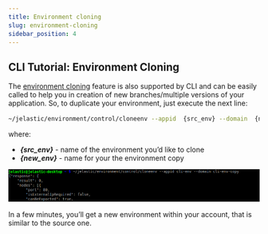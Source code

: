 ```yaml
---
title: Environment cloning
slug: environment-cloning
sidebar_position: 4
---
```


## CLI Tutorial: Environment Cloning

The [environment cloning](/docs/EnvironmentManagement/Cloning%20Environment) feature is also supported by CLI and can be easily called to help you in creation of new branches/multiple versions of your application. So, to duplicate your environment, just execute the next line:

```bash
~/jelastic/environment/control/cloneenv --appid  {src_env} --domain  {new_env}
```

where:

- **_{src_env}_** - name of the environment you’d like to clone
- **_{new_env}_** - name for your the environment copy

<div style={{
    display:'flex',
    justifyContent: 'center',
    margin: '0 0 1rem 0'
}}>

![Locale Dropdown](./img/EnvironmentCloning/1.png)

</div>

In a few minutes, you’ll get a new environment within your account, that is similar to the source one.
